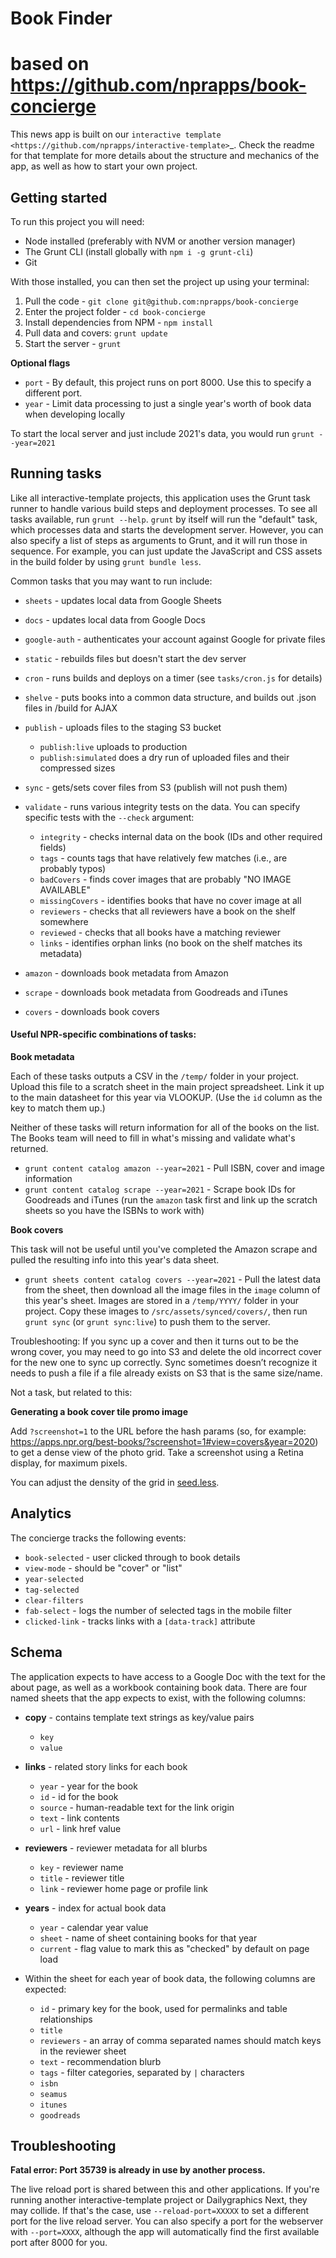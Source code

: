 Book Finder
======================================================
based on https://github.com/nprapps/book-concierge
======================================================

This news app is built on our `interactive template <https://github.com/nprapps/interactive-template>`_. Check the readme for that template for more details about the structure and mechanics of the app, as well as how to start your own project.

Getting started
---------------

To run this project you will need:

* Node installed (preferably with NVM or another version manager)
* The Grunt CLI (install globally with ``npm i -g grunt-cli``)
* Git

With those installed, you can then set the project up using your terminal:

1. Pull the code - ``git clone git@github.com:nprapps/book-concierge``
2. Enter the project folder - ``cd book-concierge``
3. Install dependencies from NPM - ``npm install``
4. Pull data and covers: ``grunt update``
5. Start the server - ``grunt``

**Optional flags**

* `port` - By default, this project runs on port 8000. Use this to specify a different port.
* `year` - Limit data processing to just a single year's worth of book data when developing locally

To start the local server and just include 2021's data, you would run `grunt --year=2021`


Running tasks
-------------

Like all interactive-template projects, this application uses the Grunt task runner to handle various build steps and deployment processes. To see all tasks available, run ``grunt --help``. ``grunt`` by itself will run the "default" task, which processes data and starts the development server. However, you can also specify a list of steps as arguments to Grunt, and it will run those in sequence. For example, you can just update the JavaScript and CSS assets in the build folder by using ``grunt bundle less``.

Common tasks that you may want to run include:

* ``sheets`` - updates local data from Google Sheets
* ``docs`` - updates local data from Google Docs
* ``google-auth`` - authenticates your account against Google for private files
* ``static`` - rebuilds files but doesn't start the dev server
* ``cron`` - runs builds and deploys on a timer (see ``tasks/cron.js`` for details)
* ``shelve`` - puts books into a common data structure, and builds out .json files in /build for AJAX
* ``publish`` - uploads files to the staging S3 bucket

  * ``publish:live`` uploads to production
  * ``publish:simulated`` does a dry run of uploaded files and their compressed sizes

* ``sync`` - gets/sets cover files from S3 (publish will not push them)
* ``validate`` - runs various integrity tests on the data. You can specify specific tests with the ``--check`` argument:

  * ``integrity`` - checks internal data on the book (IDs and other required fields)
  * ``tags`` - counts tags that have relatively few matches (i.e., are probably typos)
  * ``badCovers`` - finds cover images that are probably "NO IMAGE AVAILABLE"
  * ``missingCovers`` - identifies books that have no cover image at all
  * ``reviewers`` - checks that all reviewers have a book on the shelf somewhere
  * ``reviewed`` - checks that all books have a matching reviewer
  * ``links`` - identifies orphan links (no book on the shelf matches its metadata)

* ``amazon`` - downloads book metadata from Amazon
* ``scrape`` - downloads book metadata from Goodreads and iTunes
* ``covers`` - downloads book covers

#### Useful NPR-specific combinations of tasks:

**Book metadata**

Each of these tasks outputs a CSV in the `/temp/` folder in your project. Upload this file to a scratch sheet in the main project spreadsheet. Link it up to the main datasheet for this year via VLOOKUP. (Use the `id` column as the key to match them up.)

Neither of these tasks will return information for all of the books on the list. The Books team will need to fill in what's missing and validate what's returned.

* ``grunt content catalog amazon --year=2021`` - Pull ISBN, cover and image information
* ``grunt content catalog scrape --year=2021`` - Scrape book IDs for Goodreads and iTunes (run the `amazon` task first and link up the scratch sheets so you have the ISBNs to work with)

**Book covers**

This task will not be useful until you've completed the Amazon scrape and pulled the resulting info into this year's data sheet.

* ``grunt sheets content catalog covers --year=2021`` - Pull the latest data from the sheet, then download all the image files in the `image` column of this year's sheet. Images are stored in a `/temp/YYYY/` folder in your project. Copy these images to `/src/assets/synced/covers/`, then run ``grunt sync`` (or ``grunt sync:live``) to push them to the server.

Troubleshooting: If you sync up a cover and then it turns out to be the wrong cover, you may need to go into S3 and delete the old incorrect cover for the new one to sync up correctly. Sync sometimes doesn’t recognize it needs to push a file if a file already exists on S3 that is the same size/name.

Not a task, but related to this:

**Generating a book cover tile promo image**

Add `?screenshot=1` to the URL before the hash params (so, for example: https://apps.npr.org/best-books/?screenshot=1#view=covers&year=2020) to get a dense view of the photo grid. Take a screenshot using a Retina display, for maximum pixels.

You can adjust the density of the grid in [seed.less](https://github.com/nprapps/book-concierge/blob/master/src/css/seed.less#L40-L53).

Analytics
---------

The concierge tracks the following events:

* ``book-selected`` - user clicked through to book details
* ``view-mode`` - should be "cover" or "list"
* ``year-selected``
* ``tag-selected``
* ``clear-filters``
* ``fab-select`` - logs the number of selected tags in the mobile filter
* ``clicked-link`` - tracks links with a ``[data-track]`` attribute

Schema
------

The application expects to have access to a Google Doc with the text for the about page, as well as a workbook containing book data. There are four named sheets that the app expects to exist, with the following columns:

* **copy** - contains template text strings as key/value pairs

  * ``key``
  * ``value``

* **links** - related story links for each book

  * ``year`` - year for the book
  * ``id`` - id for the book
  * ``source`` - human-readable text for the link origin
  * ``text`` - link contents
  * ``url`` - link href value

* **reviewers** - reviewer metadata for all blurbs

  * ``key`` - reviewer name
  * ``title`` - reviewer title
  * ``link`` - reviewer home page or profile link

* **years** - index for actual book data

  * ``year`` - calendar year value
  * ``sheet`` - name of sheet containing books for that year
  * ``current`` - flag value to mark this as "checked" by default on page load

* Within the sheet for each year of book data, the following columns are expected:

  * ``id`` - primary key for the book, used for permalinks and table relationships
  * ``title``
  * ``reviewers`` - an array of comma separated names should match keys in the reviewer sheet
  * ``text`` - recommendation blurb
  * ``tags`` - filter categories, separated by ``|`` characters
  * ``isbn``
  * ``seamus``
  * ``itunes``
  * ``goodreads``

Troubleshooting
---------------

**Fatal error: Port 35739 is already in use by another process.**

The live reload port is shared between this and other applications. If you're running another interactive-template project or Dailygraphics Next, they may collide. If that's the case, use ``--reload-port=XXXXX`` to set a different port for the live reload server. You can also specify a port for the webserver with ``--port=XXXX``, although the app will automatically find the first available port after 8000 for you.
